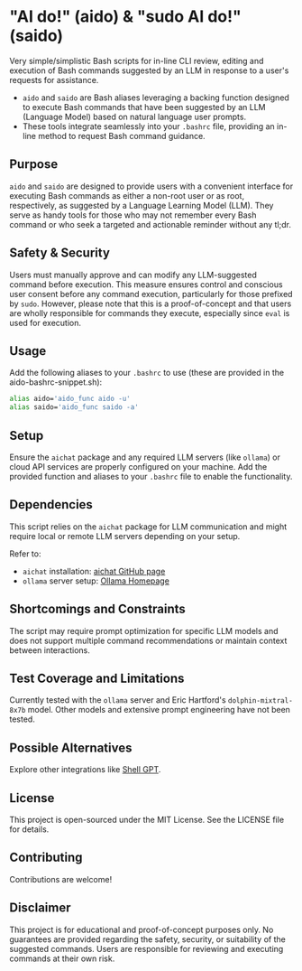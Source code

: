 # "AI do!" (aido) & "sudo AI do!" (saido)

Very simple/simplistic Bash scripts for in-line CLI review, editing and execution of Bash commands suggested by an LLM in response to a user's requests for assistance.

- `aido` and `saido` are Bash aliases leveraging a backing function designed to execute Bash commands that have been suggested by an LLM (Language Model) based on natural language user prompts. 
- These tools integrate seamlessly into your `.bashrc` file, providing an in-line method to request Bash command guidance.

## Purpose

`aido` and `saido` are designed to provide users with a convenient interface for executing Bash commands as either a non-root user or as root, respectively, as suggested by a Language Learning Model (LLM). They serve as handy tools for those who may not remember every Bash command or who seek a targeted and actionable reminder without any tl;dr.

## Safety & Security

Users must manually approve and can modify any LLM-suggested command before execution. This measure ensures control and conscious user consent before any command execution, particularly for those prefixed by `sudo`. However, please note that this is a proof-of-concept and that users are wholly responsible for commands they execute, especially since `eval` is used for execution.

## Usage

Add the following aliases to your `.bashrc` to use (these are provided in the aido-bashrc-snippet.sh):

```bash
alias aido='aido_func aido -u'
alias saido='aido_func saido -a'
```

## Setup

Ensure the `aichat` package and any required LLM servers (like `ollama`) or cloud API services are properly configured on your machine. Add the provided function and aliases to your `.bashrc` file to enable the functionality.

## Dependencies

This script relies on the `aichat` package for LLM communication and might require local or remote LLM servers depending on your setup.

Refer to:

- `aichat` installation: [aichat GitHub page](https://github.com/sigoden/aichat)
- `ollama` server setup: [Ollama Homepage](https://ollama.com)

## Shortcomings and Constraints

The script may require prompt optimization for specific LLM models and does not support multiple command recommendations or maintain context between interactions.

## Test Coverage and Limitations

Currently tested with the `ollama` server and Eric Hartford's `dolphin-mixtral-8x7b` model. Other models and extensive prompt engineering have not been tested.

## Possible Alternatives

Explore other integrations like [Shell GPT](https://github.com/TheR1D/shell_gpt).

## License

This project is open-sourced under the MIT License. See the LICENSE file for details.

## Contributing

Contributions are welcome! 

## Disclaimer

This project is for educational and proof-of-concept purposes only. No guarantees are provided regarding the safety, security, or suitability of the suggested commands. Users are responsible for reviewing and executing commands at their own risk.

